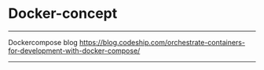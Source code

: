 # Docker-concept
---------------------------------------
Dockercompose blog
https://blog.codeship.com/orchestrate-containers-for-development-with-docker-compose/

-----------------------------------------
